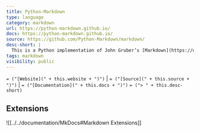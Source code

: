 ```yaml
---
title: Python-Markdown
type: language
category: markdown
url: https://python-markdown.github.io/
docs: https://python-markdown.github.io/
source: https://github.com/Python-Markdown/markdown/
desc-short: |
  This is a Python implementation of John Gruber’s [Markdown](https://daringfireball.net/projects/markdown/). It is almost completely compliant with the reference implementation, though there are a few very minor [differences](https://python-markdown.github.io/#differences). See John’s [Syntax Documentation](https://daringfireball.net/projects/markdown/syntax) for the syntax rules.
tags: markdown
visibility: public
---
```

`= ("[Website](" + this.website + ")")` |  `= ("[Source](" + this.source + ")")` | `= ("[Documentation](" + this.docs + ")")`
`= ("> " + this.desc-short)`

## Extensions
![[../../documentation/MkDocs#Markdown Extensions]]